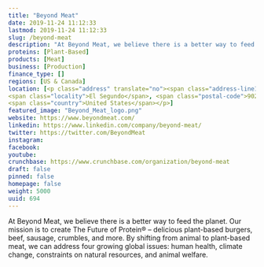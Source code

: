 ```yaml
---
title: "Beyond Meat"
date: 2019-11-24 11:12:33
lastmod: 2019-11-24 11:12:33
slug: /beyond-meat
description: "At Beyond Meat, we believe there is a better way to feed the planet. Our mission is to create The Future of Protein® – delicious plant-based burgers, beef, sausage, crumbles, and more. By shifting from animal to plant-based meat, we can address four growing global issues: human health, climate change, constraints on natural resources, and animal welfare."
proteins: [Plant-Based]
products: [Meat]
business: [Production]
finance_type: []
regions: [US & Canada]
location: [<p class="address" translate="no"><span class="address-line1">Standard Street</span><br>
<span class="locality">El Segundo</span>, <span class="postal-code">90245</span><br>
<span class="country">United States</span></p>]
featured_image: "Beyond_Meat_logo.png"
website: https://www.beyondmeat.com/
linkedin: https://www.linkedin.com/company/beyond-meat/
twitter: https://twitter.com/BeyondMeat
instagram: 
facebook: 
youtube: 
crunchbase: https://www.crunchbase.com/organization/beyond-meat
draft: false
pinned: false
homepage: false
weight: 5000
uuid: 694
---
```

At Beyond Meat, we believe there is a better way to feed the planet. Our mission is to create The Future of Protein® – delicious plant-based burgers, beef, sausage, crumbles, and more. By shifting from animal to plant-based meat, we can address four growing global issues: human health, climate change, constraints on natural resources, and animal welfare.
